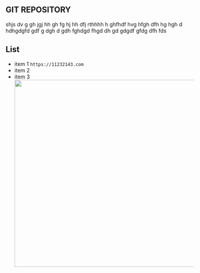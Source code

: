 ## GIT REPOSITORY
 shjs dv  g gh jgj hh gh fg hj hh dfj rthhhh  h ghfhdf hvg hfgh dfh hg hgh d hdhgdgfd gdf g  dgh d gdh fghdgd fhgd dh gd gdgdf gfdg dfh fds 
 ## List
 - item 1 `https://11232143.com`
 - item 2
 - item 3
   <img style="width: 500px; height: 500px" src="https://images.unsplash.com/photo-1542282088-fe8426682b8f?q=80&w=1000&auto=format&fit=crop&ixlib=rb-4.0.3&ixid=M3wxMjA3fDB8MHxleHBsb3JlLWZlZWR8NXx8fGVufDB8fHx8fA%3D%3D"/>
